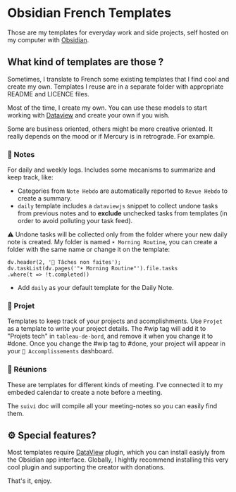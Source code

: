 # Obsidian French Templates

Those are my templates for everyday work and side projects, self hosted on my computer with [Obsidian](https://obsidian.md).

## What kind of templates are those ?

Sometimes, I translate to French some existing templates that I find cool and create my own. Templates I reuse are in a separate folder with appropriate README and LICENCE files.

Most of the time, I create my own. You can use these models to start working with [Dataview](https://blacksmithgu.github.io/obsidian-dataview/) and create your own if you wish.

Some are business oriented, others might be more creative oriented. It really depends on the mood or if Mercury is in retrograde. For example.

### 📝 Notes

For daily and weekly logs. Includes some mecanisms to summarize and keep track, like:

- Categories from `Note Hebdo` are automatically reported to `Revue Hebdo` to create a summary.
- `daily` template includes a `dataviewjs` snippet to collect undone tasks from previous notes and to **exclude** unchecked tasks from templates (in order to avoid polluting your task feed).

⚠️ Undone tasks will be collected only from the folder where your new daily note is created. My folder is named `☀️ Morning Routine`, you can create a folder with the same name or change it on the template:

```dataviewjs
dv.header(2, '🫵 Tâches non faites');  
dv.taskList(dv.pages('"☀️ Morning Routine"').file.tasks
.where(t => !t.completed))

```

- Add `daily` as your default template for the Daily Note.

### 🚀 Projet

Templates to keep track of your projects and acomplishments. Use `Projet` as a template to write your project details. The #wip tag will add it to "Projets tech" in `tableau-de-bord`, and remove it when you change it to #done. Once you change the #wip tag to #done, your project will appear in your `🚀 Accomplissements` dashboard. 

### 💬 Réunions

These are templates for different kinds of meeting. I've connected it to my embeded calendar to create a note before a meeting.

The `suivi` doc will compile all your meeting-notes so you can easily find them.

## ⚙️ Special features?

Most templates require [DataView](https://github.com/blacksmithgu/obsidian-dataview) plugin, which you can install easiyly from the Obsidian app interface. Globally, I hightly recommend installing this very cool plugin and supporting the creator with donations.

That's it, enjoy.
